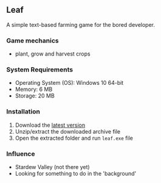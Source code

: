 Leaf
----
A simple text-based farming game for the bored developer.

### Game mechanics
- plant, grow and harvest crops

### System Requirements
- Operating System (OS): Windows 10 64-bit
- Memory: 6 MB
- Storage: 20 MB

### Installation
1. Download the [latest version](https://github.com/jerobado/Leaf/releases)
2. Unzip/extract the downloaded archive file
3. Open the extracted folder and run `leaf.exe` file

### Influence
- Stardew Valley (not there yet)
- Looking for something to do in the 'background'
